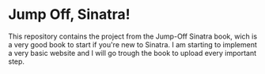 Jump Off, Sinatra!
==================

This repository contains the project from the Jump-Off Sinatra book, wich is a very good book to start if you're new to Sinatra.
I am starting to implement a very basic website and I will go trough the book to upload every important step.